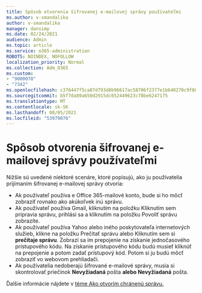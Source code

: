 ```yaml
---
title: Spôsob otvorenia šifrovanej e-mailovej správy používateľmi
ms.author: v-smandalika
author: v-smandalika
manager: dansimp
ms.date: 02/24/2021
audience: Admin
ms.topic: article
ms.service: o365-administration
ROBOTS: NOINDEX, NOFOLLOW
localization_priority: Normal
ms.collection: Adm_O365
ms.custom:
- "9000078"
- "7342"
ms.openlocfilehash: c376447f5ca87d793d8b96617ac58706f2377e1b640270c9f861c4475b85cf72
ms.sourcegitcommit: b5f7da89a650d2915dc652449623c78be6247175
ms.translationtype: MT
ms.contentlocale: sk-SK
ms.lasthandoff: 08/05/2021
ms.locfileid: "53979076"
---
```

# <a name="how-users-open-an-encrypted-email-message"></a>Spôsob otvorenia šifrovanej e-mailovej správy používateľmi

Nižšie sú uvedené niektoré scenáre, ktoré popisujú, ako ju používatelia prijímaním šifrovanej e-mailovej správy otvoria:

- Ak používateľ používa e Office 365-mailové konto, bude si ho môcť zobraziť rovnako ako akúkoľvek inú správu.
- Ak používateľ používa Gmail, kliknutím  na položku Kliknutím sem pripravia správu, prihlási sa a kliknutím na položku Povoliť správu zobrazíte. 
- Ak používateľ používa Yahoo alebo iného poskytovateľa internetových  služieb, klikne na položku Prečítať správu alebo Kliknutím sem si **prečítaje správu**. Zobrazí sa im prepojenie na získanie jednočasového prístupového kódu. Na získanie prístupového kódu budú musieť kliknúť na prepojenie a potom zadať prístupový kód. Potom si ju budú môcť zobraziť vo webovom prehliadači.
- Ak používatelia nedoberajú šifrované e-mailové správy, musia si skontrolovať priečinok **Nevyžiadaná** pošta **alebo Nevyžiadaná** pošta.

Ďalšie informácie nájdete v [téme Ako otvorím chránenú správu.](https://support.microsoft.com/topic/how-do-i-open-a-protected-message-1157a286-8ecc-4b1e-ac43-2a608fbf3098)